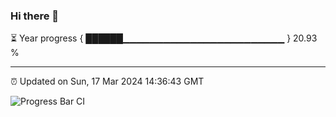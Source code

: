 ### Hi there 👋

⏳ Year progress { ██████▁▁▁▁▁▁▁▁▁▁▁▁▁▁▁▁▁▁▁▁▁▁▁▁ } 20.93 %

---

⏰ Updated on Sun, 17 Mar 2024 14:36:43 GMT

![Progress Bar CI](https://github.com/IshwaranRudhara/GIT-ACTION/workflows/Progress%20Bar%20CI/badge.svg)

